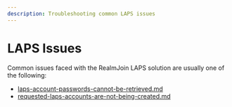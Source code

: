 ```yaml
---
description: Troubleshooting common LAPS issues
---
```


# LAPS Issues

Common issues faced with the RealmJoin LAPS solution are usually one of the following:

* [laps-account-passwords-cannot-be-retrieved.md](laps-account-passwords-cannot-be-retrieved.md "mention")
* [requested-laps-accounts-are-not-being-created.md](requested-laps-accounts-are-not-being-created.md "mention")
